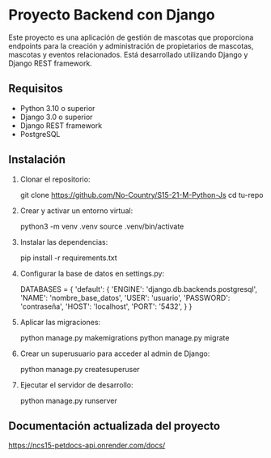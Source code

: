 # Proyecto Backend con Django

Este proyecto es una aplicación de gestión de mascotas que proporciona endpoints para la creación y administración de propietarios de mascotas, mascotas y eventos relacionados. Está desarrollado utilizando Django y Django REST framework.

## Requisitos

- Python 3.10 o superior
- Django 3.0 o superior
- Django REST framework
- PostgreSQL

## Instalación

1. Clonar el repositorio:
   
   git clone https://github.com/No-Country/S15-21-M-Python-Js
   cd tu-repo

2. Crear y activar un entorno virtual:

    python3 -m venv .venv
    source .venv/bin/activate

3. Instalar las dependencias:

    pip install -r requirements.txt
    
4. Configurar la base de datos en settings.py:

    DATABASES = {
        'default': {
            'ENGINE': 'django.db.backends.postgresql',
            'NAME': 'nombre_base_datos',
            'USER': 'usuario',
            'PASSWORD': 'contraseña',
            'HOST': 'localhost',
            'PORT': '5432',
        }
    }

5. Aplicar las migraciones:

    python manage.py makemigrations
    python manage.py migrate

6. Crear un superusuario para acceder al admin de Django:

    python manage.py createsuperuser

7. Ejecutar el servidor de desarrollo:

    python manage.py runserver


## Documentación actualizada del proyecto

https://ncs15-petdocs-api.onrender.com/docs/

